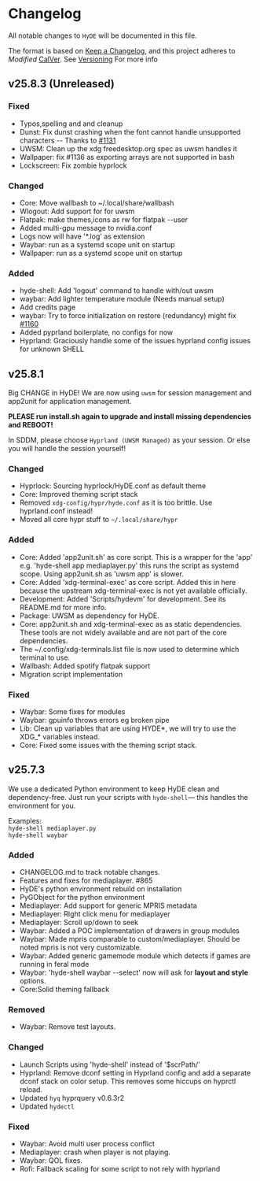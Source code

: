 # Changelog

All notable changes to `HyDE` will be documented in this file.

The format is based on [Keep a Changelog](https://keepachangelog.com/en/1.1.0/), and this project adheres to _Modified_ [CalVer](https://calver.org/). See [Versioning](https://github.com/HyDE-Project/HyDE/blob/master/RELEASE_POLICY.md#versioning-yymq) For more info

## v25.8.3 (Unreleased)

### Fixed

- Typos,spelling and and cleanup
- Dunst: Fix dunst crashing when the font cannot handle unsupported characters -- Thanks to [#1131](https://github.com/HyDE-Project/HyDE/issues/1131)
- UWSM: Clean up the xdg freedesktop.org spec as uwsm handles it
- Wallpaper: fix #1136 as exporting arrays are not supported in bash
- Lockscreen: Fix zombie hyprlock

### Changed

- Core: Move wallbash to ~/.local/share/wallbash
- Wlogout: Add support for for uwsm
- Flatpak: make themes,icons as rw for flatpak --user
- Added multi-gpu message to nvidia.conf
- Logs now will have '\*.log' as extension
- Waybar: run as a systemd scope unit on startup
- Wallpaper: run as a systemd scope unit on startup

### Added

- hyde-shell: Add 'logout' command to handle with/out uwsm
- waybar: Add lighter temperature module (Needs manual setup)
- Add credits page
- waybar: Try to force initialization on restore (redundancy) might fix [#1160](https://github.com/HyDE-Project/HyDE/issues/1160)
- Added pyprland boilerplate, no configs for now
- Hyprland: Graciously handle some of the issues hyprland config issues for unknown SHELL

## v25.8.1

Big CHANGE in HyDE! We are now using `uwsm` for session management and app2unit for application management.

**PLEASE run install.sh again to upgrade and install missing dependencies and REBOOT!**

In SDDM, please choose `Hyprland (UWSM Managed)` as your session. Or else you will handle the session yourself!

### Changed

- Hyprlock: Sourcing hyprlock/HyDE.conf as default theme
- Core: Improved theming script stack
- Removed `xdg-config/hypr/hyde.conf` as it is too brittle. Use hyprland.conf instead!
- Moved all core hypr stuff to `~/.local/share/hypr`

### Added

- Core: Added 'app2unit.sh' as core script. This is a wrapper for the 'app' e.g. 'hyde-shell app mediaplayer.py' this runs the script as systemd scope. Using app2unit.sh as 'uwsm app' is slower.
- Core: Added 'xdg-terminal-exec' as core script. Added this in here because the upstream xdg-terminal-exec is not yet available officially.
- Development: Added 'Scripts/hydevm' for development. See its README.md for more info.
- Package: UWSM as dependency for HyDE.
- Core: app2unit.sh and xdg-terminal-exec as as static dependencies. These tools are not widely available and are not part of the core dependencies.
- The ~/.config/xdg-terminals.list file is now used to determine which terminal to use.
- Wallbash: Added spotify flatpak support
- Migration script implementation

### Fixed

- Waybar: Some fixes for modules
- Waybar: gpuinfo throws errors eg broken pipe
- Lib: Clean up variables that are using HYDE*, we will try to use the XDG\_* variables instead.
- Core: Fixed some issues with the theming script stack.

## v25.7.3

We use a dedicated Python environment to keep HyDE clean and dependency-free. Just run your scripts with `hyde-shell`— this handles the environment for you.

Examples:  
 `hyde-shell mediaplayer.py`  
 `hyde-shell waybar`

### Added

- CHANGELOG.md to track notable changes.
- Features and fixes for mediaplayer. #865
- HyDE's python environment rebuild on installation
- PyGObject for the python environment
- Mediaplayer: Add support for generic MPRIS metadata
- Mediaplayer: RIght click menu for mediaplayer
- Mediaplayer: Scroll up/down to seek
- Waybar: Added a POC implementation of drawers in group modules
- Waybar: Made mpris comparable to custom/mediaplayer. Should be noted mpris is not very customizable.
- Waybar: Added generic gamemode module which detects if games are running in feral mode
- Waybar: 'hyde-shell waybar --select' now will ask for **layout and style** options.
- Core:Solid theming fallback

### Removed

- Waybar: Remove test layouts.

### Changed

- Launch Scripts using 'hyde-shell' instead of '$scrPath/'
- Hyprland: Remove dconf setting in Hyprland config and add a separate dconf stack on color setup. This removes some hiccups on hyprctl reload.
- Updated `hyq` hyprquery v0.6.3r2
- Updated `hydectl`

### Fixed

- Waybar: Avoid multi user process conflict
- Mediaplayer: crash when player is not playing.
- Waybar: QOL fixes.
- Rofi: Fallback scaling for some script to not rely with hyprland

